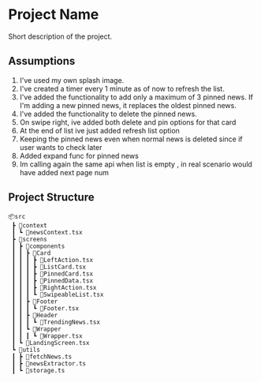 # Project Name

Short description of the project.

## Assumptions

1. I've used my own splash image.
2. I've created a timer every 1 minute as of now to refresh the list.
3. I've added the functionality to add only a maximum of 3 pinned news. If I'm adding a new pinned news, it replaces the oldest pinned news.
4. I've added the functionality to delete the pinned news.
5. On swipe right, ive added both delete and pin options for that card
6. At the end of list ive just added refresh list option
7. Keeping the pinned news even when normal news is deleted since if user wants to check later
8. Added expand func for pinned news
9. Im calling again the same api when list is empty , in real scenario would have added next page num


## Project Structure

```plaintext
📦src
 ┣ 📂context
 ┃ ┗ 📜newsContext.tsx
 ┣ 📂screens
 ┃ ┣ 📂components
 ┃ ┃ ┣ 📂Card
 ┃ ┃ ┃ ┣ 📜LeftAction.tsx
 ┃ ┃ ┃ ┣ 📜ListCard.tsx
 ┃ ┃ ┃ ┣ 📜PinnedCard.tsx
 ┃ ┃ ┃ ┣ 📜PinnedData.tsx
 ┃ ┃ ┃ ┣ 📜RightAction.tsx
 ┃ ┃ ┃ ┗ 📜SwipeableList.tsx
 ┃ ┃ ┣ 📂Footer
 ┃ ┃ ┃ ┗ 📜Footer.tsx
 ┃ ┃ ┣ 📂Header
 ┃ ┃ ┃ ┗ 📜TrendingNews.tsx
 ┃ ┃ ┗ 📂Wrapper
 ┃ ┃ ┃ ┗ 📜Wrapper.tsx
 ┃ ┗ 📜LandingScreen.tsx
 ┗ 📂utils
 ┃ ┣ 📜fetchNews.ts
 ┃ ┣ 📜newsExtractor.ts
 ┃ ┗ 📜storage.ts
```
